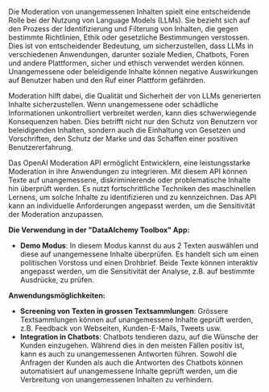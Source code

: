 Die Moderation von unangemessenen Inhalten spielt eine entscheidende Rolle bei der Nutzung von Language Models (LLMs). Sie bezieht sich auf den Prozess der Identifizierung und Filterung von Inhalten, die gegen bestimmte Richtlinien, Ethik oder gesetzliche Bestimmungen verstossen. Dies ist von entscheidender Bedeutung, um sicherzustellen, dass LLMs in verschiedenen Anwendungen, darunter soziale Medien, Chatbots, Foren und andere Plattformen, sicher und ethisch verwendet werden können. Unangemessene oder beleidigende Inhalte können negative Auswirkungen auf Benutzer haben und den Ruf einer Plattform gefährden.

Moderation hilft dabei, die Qualität und Sicherheit der von LLMs generierten Inhalte sicherzustellen. Wenn unangemessene oder schädliche Informationen unkontrolliert verbreitet werden, kann dies schwerwiegende Konsequenzen haben. Dies betrifft nicht nur den Schutz von Benutzern vor beleidigenden Inhalten, sondern auch die Einhaltung von Gesetzen und Vorschriften, den Schutz der Marke und das Schaffen einer positiven Benutzererfahrung.

Das OpenAI Moderation API ermöglicht Entwicklern, eine leistungsstarke Moderation in ihre Anwendungen zu integrieren. Mit diesem API können Texte auf unangemessene, diskriminierende oder problematische Inhalte hin überprüft werden. Es nutzt fortschrittliche Techniken des maschinellen Lernens, um solche Inhalte zu identifizieren und zu kennzeichnen. Das API kann an individuelle Anforderungen angepasst werden, um die Sensitivität der Moderation anzupassen.

**Die Verwendung in der "DataAlchemy Toolbox" App:**

- **Demo Modus**: In diesem Modus kannst du aus 2 Texten auswählen und diese auf unangemessene Inhalte überprüfen. Es handelt sich um einen politischen Vorstoss und einen Drohbrief. Beide Texte können interaktiv angepasst werden, um die Sensitivität der Analyse, z.B. auf bestimmte Ausdrücke, zu prüfen.

**Anwendungsmöglichkeiten:**
- **Screening von Texten in grossen Textsammlungen**: Grössere Textsammlungen können auf unangemessene Inhalte geprüft werden, z.B. Feedback von Webseiten, Kunden-E-Mails, Tweets usw.
- **Integration in Chatbots**: Chatbots tendieren dazu, auf die Wünsche der Kunden einzugehen. Während dies in den meisten Fällen positiv ist, kann es auch zu unangemessenen Antworten führen. Sowohl die Anfragen der Kunden als auch die Antworten des Chatbots können automatisiert auf unangemessene Inhalte geprüft werden, um die Verbreitung von unangemessenen Inhalten zu verhindern.